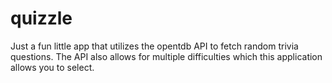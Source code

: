 # quizzle

Just a fun little app that utilizes the opentdb API to fetch random trivia questions. 
The API also allows for multiple difficulties which this application allows you to select.
